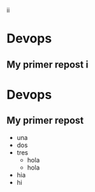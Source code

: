 ii
# Devops
## My primer repost i
# Devops
## My primer repost
+ una
+ dos
+ tres 
    + hola
    + hola 
+ hia 
+ hi
